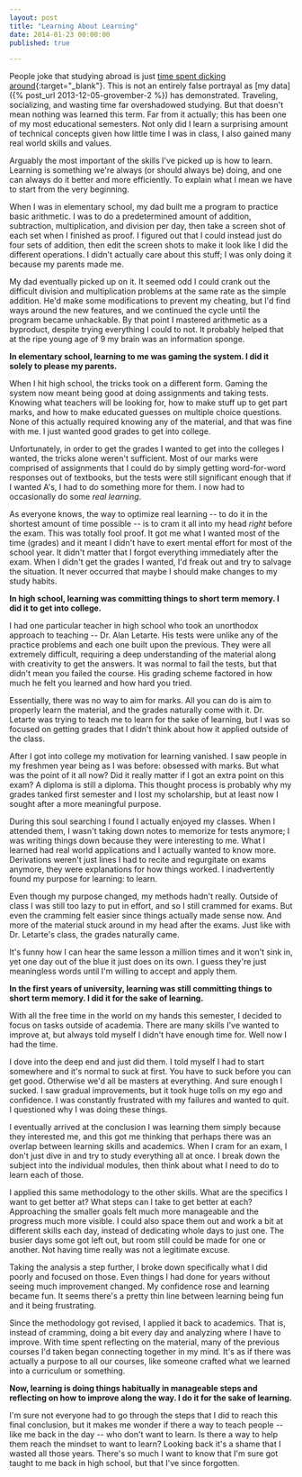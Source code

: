 ```yaml
---
layout: post
title: "Learning About Learning"
date: 2014-01-23 00:00:00
published: true

---
```


People joke that studying abroad is just [time spent dicking around](http://www.theonion.com/articles/report-more-colleges-offering-dickaround-abroad-pr,18092/){:target="_blank"}. This is not an entirely false portrayal as [my data]({% post_url 2013-12-05-grovember-2 %}) has demonstrated. Traveling, socializing, and wasting time far overshadowed studying. But that doesn't mean nothing was learned this term. Far from it actually; this has been one of my most educational semesters. Not only did I learn a surprising amount of technical concepts given how little time I was in class, I also gained many real world skills and values.

Arguably the most important of the skills I've picked up is how to learn. 
Learning is something we're always (or should always be) doing, and one can 
always do it better and more efficiently. To explain what I mean we have to 
start from the very beginning.

When I was in elementary school, my dad built me a program to practice basic 
arithmetic. I was to do a predetermined amount of addition, subtraction, 
multiplication, and division per day, then take a screen shot of each set when I 
finished as proof. I figured out that I could instead just do four sets of 
addition, then edit the screen shots to make it look like I did the different 
operations. I didn't actually care about this stuff; I was only doing it because 
my parents made me.

My dad eventually picked up on it. It seemed odd I could crank out the difficult 
division and multiplication problems at the same rate as the simple addition. 
He'd make some modifications to prevent my cheating, but I'd find ways around 
the new features, and we continued the cycle until the program became 
unhackable. By that point I mastered arithmetic as a byproduct, despite trying 
everything I could to not. It probably helped that at the ripe young age of 9 my 
brain was an information sponge.

__In elementary school, learning to me was gaming the system. I did it solely to 
please my parents.__

When I hit high school, the tricks took on a different form. Gaming the system 
now meant being good at doing assignments and taking tests. Knowing what 
teachers will be looking for, how to make stuff up to get part marks, and how to 
make educated guesses on multiple choice questions. None of this actually 
required knowing any of the material, and that was fine with me. I just wanted 
good grades to get into college.

Unfortunately, in order to get the grades I wanted to get into the colleges I 
wanted, the tricks alone weren't sufficient. Most of our marks were comprised of 
assignments that I could do by simply getting word-for-word responses out of 
textbooks, but the tests were still significant enough that if I wanted A's, I 
had to do something more for them. I now had to occasionally do some _real 
learning_.

As everyone knows, the way to optimize real learning -- to do it in the shortest 
amount of time possible -- is to cram it all into my head _right_ before the 
exam. This was totally fool proof. It got me what I wanted most of the time 
(grades) and it meant I didn't have to exert mental effort for most of the 
school year. It didn't matter that I forgot everything immediately after the 
exam. When I didn't get the grades I wanted, I'd freak out and try to salvage 
the situation. It never occurred that maybe I should make changes to my study 
habits.

__In high school, learning was committing things to short term memory. I did it 
to get into college.__

I had one particular teacher in high school who took an unorthodox approach to 
teaching -- Dr. Alan Letarte. His tests were unlike any of the practice problems 
and each one built upon the previous. They were all extremely difficult, 
requiring a deep understanding of the material along with creativity to get the 
answers. It was normal to fail the tests, but that didn't mean you failed the 
course. His grading scheme factored in how much he felt you learned and how hard 
you tried.

Essentially, there was no way to aim for marks. All you can do is aim to 
properly learn the material, and the grades naturally come with it. Dr. Letarte 
was trying to teach me to learn for the sake of learning, but I was so focused 
on getting grades that I didn't think about how it applied outside of the class.

After I got into college my motivation for learning vanished. I saw people in my 
freshmen year being as I was before: obsessed with marks. But what was the point 
of it all now? Did it really matter if I got an extra point on this exam?  A 
diploma is still a diploma. This thought process is probably why my grades 
tanked first semester and I lost my scholarship, but at least now I sought after 
a more meaningful purpose.

During this soul searching I found I actually enjoyed my classes. When I 
attended them, I wasn't taking down notes to memorize for tests anymore; I was 
writing things down because they were interesting to me. What I learned had real 
world applications and I actually wanted to know more. Derivations weren't just 
lines I had to recite and regurgitate on exams anymore, they were explanations 
for how things worked. I inadvertently found my purpose for learning: to learn.

Even though my purpose changed, my methods hadn't really. Outside of class I was 
still too lazy to put in effort, and so I still crammed for exams.  But even the 
cramming felt easier since things actually made sense now. And more of the 
material stuck around in my head after the exams. Just like with Dr. Letarte's 
class, the grades naturally came.

It's funny how I can hear the same lesson a million times and it won't sink in, 
yet one day out of the blue it just does on its own. I guess they're just 
meaningless words until I'm willing to accept and apply them.

__In the first years of university, learning was still committing things to 
short term memory. I did it for the sake of learning.__

With all the free time in the world on my hands this semester, I decided to 
focus on tasks outside of academia. There are many skills I've wanted to improve 
at, but always told myself I didn't have enough time for. Well now I had the 
time.

I dove into the deep end and just did them. I told myself I had to start 
somewhere and it's normal to suck at first. You have to suck before you can get 
good.  Otherwise we'd all be masters at everything. And sure enough I sucked. I 
saw gradual improvements, but it took huge tolls on my ego and confidence. I was 
constantly frustrated with my failures and wanted to quit. I questioned why I 
was doing these things.

I eventually arrived at the conclusion I was learning them simply because they 
interested me, and this got me thinking that perhaps there was an overlap 
between learning skills and academics. When I cram for an exam, I don't just 
dive in and try to study everything all at once. I break down the subject into 
the individual modules, then think about what I need to do to learn each of 
those.

I applied this same methodology to the other skills. What are the specifics I 
want to get better at? What steps can I take to get better at each? Approaching 
the smaller goals felt much more manageable and the progress much more visible. 
I could also space them out and work a bit at different skills each day, instead 
of dedicating whole days to just one. The busier days some got left out, but 
room still could be made for one or another. Not having time really was not a 
legitimate excuse.

Taking the analysis a step further, I broke down specifically what I did poorly 
and focused on those.  Even things I had done for years without seeing much 
improvement changed. My confidence rose and learning became fun. It seems 
there's a pretty thin line between learning being fun and it being frustrating.

Since the methodology got revised, I applied it back to academics. That is, 
instead of cramming, doing a bit every day and analyzing where I have to 
improve. With time spent reflecting on the material, many of the previous 
courses I'd taken began connecting together in my mind. It's as if there was 
actually a purpose to all our courses, like someone crafted what we learned into 
a curriculum or something.

__Now, learning is doing things habitually in manageable steps and
reflecting on how to improve along the way. I do it for the sake of learning.__

I'm sure not everyone had to go through the steps that I did to reach this final 
conclusion, but it makes me wonder if there a way to teach people -- like me 
back in the day -- who don't want to learn. Is there a way to help them reach 
the mindset to want to learn? Looking back it's a shame that I wasted all those 
years. There's so much I want to know that I'm sure got taught to me back in 
high school, but that I've since forgotten.
